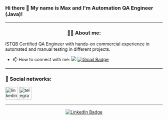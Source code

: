 ### Hi there 👋 My name is Max and I'm Automation QA Engineer (Java)! 
<hr></hr>
<h3 class="heading-element" align="center" dir="auto">👨‍💻 About me:</h3>
<p>ISTQB Certified QA Engineer with hands-on commercial experience in automated and manual testing in different projects.</p>
<ul>
<li>
  <p dir="auto">📫 How to connect with me:
    <a href="https://t.me/max_kazliakouski" rel="nofollow"><img src="https://img.shields.io/badge/-max_kazliakouski-blue?style=flat&logo=Telegram&logoColor=white&label=Telegram%20%7C&labelColor=blue&color=blue&link=https%3A%2F%2Ft.me%2Fmax_kazliakouski" style="max-width: 100%;"></a>
  <a href="mailto:maxim.kazliakouski@gmail.com"><img src="https://camo.githubusercontent.com/1b7b07ac4213547972bdc77e9dc2a3c4b89e52a1c87352274d437e48dedb308b/68747470733a2f2f696d672e736869656c64732e696f2f62616467652f2d476d61696c2d7265643f7374796c653d666c6174266c6f676f3d476d61696c266c6f676f436f6c6f723d7768697465" alt="Gmail Badge" data-canonical-src="https://img.shields.io/badge/-Gmail-red?style=flat&amp;logo=Gmail&amp;logoColor=white" style="max-width: 100%;"></a>
</p>
</li>
  </ul>
<hr></hr>
<h3 class="heading-element" dir="auto">🤝 Social networks:</h3>
<div id="user-content-badges" dir="auto">
    <a href="https://www.linkedin.com/in/maxim-kazliakouski/" rel="nofollow">
      <img src="https://camo.githubusercontent.com/c457924542427ab09c6897a501aa47b873e080ee92c167a256923fc2bd0e4c41/68747470733a2f2f63646e2d69636f6e732d706e672e666c617469636f6e2e636f6d2f3531322f323530342f323530343739392e706e67" width="40" height="40" alt="linkedin" data-canonical-src="https://cdn-icons-png.flaticon.com/512/2504/2504799.png" style="max-width: 100%;">
    </a>
    <a href="https://t.me/max_kazliakouski" rel="nofollow">
      <img src="https://camo.githubusercontent.com/6badd5effe52bef2c64557fa8883104fd1fd80065c2feda39fd2b9ac4a858bae/68747470733a2f2f63646e2d69636f6e732d706e672e666c617469636f6e2e636f6d2f3531322f323131312f323131313634362e706e67" width="40" height="40" alt="telegram group" data-canonical-src="https://cdn-icons-png.flaticon.com/512/2111/2111646.png" style="max-width: 100%;">
    </a>
  </div>
<hr></hr>

<!-- <div id="header" align="center">
  <img src="https://media.giphy.com/media/M9gbBd9nbDrOTu1Mqx/giphy.gif" width="100"/>
</div> -->
<div id="badges" align="center">
    <a href="https://www.linkedin.com/in/maxim-kazliakouski/">
    <img src="https://img.shields.io/badge/LinkedIn-blue?style=for-the-badge&logo=linkedin&logoColor=white" alt="LinkedIn Badge"/>
  </a>
</div>
<div id="counter" align="center">
<img src="https://komarev.com/ghpvc/?username=your-github-username&style=flat-square&color=blue" alt=""/>
</div>
<!--
**Maxim-Kazliakouski/Maxim-Kazliakouski** is a ✨ _special_ ✨ repository because its `README.md` (this file) appears on your GitHub profile.

Here are some ideas to get you started:

- 🔭 I’m currently working on ...
- 🌱 I’m currently learning ...
- 👯 I’m looking to collaborate on ...
- 🤔 I’m looking for help with ...
- 💬 Ask me about ...
- 📫 How to reach me: ...
- 😄 Pronouns: ...
- ⚡ Fun fact: ...
-->
